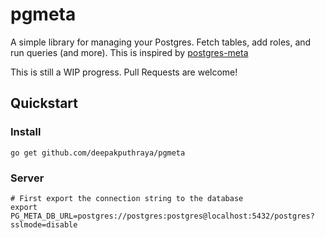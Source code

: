 # pgmeta

A simple library for managing your Postgres. Fetch tables, add roles, and run queries (and more).
This is inspired by [postgres-meta](https://github.com/supabase/postgres-meta)

This is still a WIP progress. Pull Requests are welcome!

## Quickstart

### Install

```shell script
go get github.com/deepakputhraya/pgmeta
```

### Server
```shell script
# First export the connection string to the database
export PG_META_DB_URL=postgres://postgres:postgres@localhost:5432/postgres?sslmode=disable

```